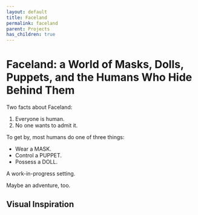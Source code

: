 ```yaml
---
layout: default
title: Faceland
permalink: faceland
parent: Projects
has_children: true
---
```


# Faceland: a World of Masks, Dolls, Puppets, and the Humans Who Hide Behind Them


Two facts about Faceland:

1. Everyone is human.
2. No one wants to admit it. 

To get by, most humans do one of three things: 

* Wear a MASK. 
* Control a PUPPET.
* Possess a DOLL. 

A work-in-progress setting.

Maybe an adventure, too.

## Visual Inspiration

<a data-pin-do="embedBoard" data-pin-board-width="400" data-pin-scale-height="240" data-pin-scale-width="80" href="https://www.pinterest.com/adamsgood/masks-puppets-dolls-a-troika-sphere/"></a>

<script async defer src="//assets.pinterest.com/js/pinit.js"></script>